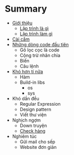 # Summary

* [Giới thiệu](README.md)
  * [Lập trình là gì](lap-trinh-la-gi.md)
  * [Lập trình làm gì](lap-trinh-lam-gi.md)
* [Cài cắm](cai-cam.md)
* [Những dòng code đầu tiên](nhung-dong-code-dau-tien.md)
  * Gõ lọc cọc là code
  * Cộng trừ nhân chia
  * Biến
  * Câu lệnh
* [Khó hơn tí nữa](kho-hon-ti-nua.md)
  * Hàm
  * Build-in libs
    * os
    * sys
* Khó dần đều
  * Regular Expression
  * Design pattern
  * Viết thư viện
* Nghịch ngợm
  * Down truyện
  * [Check hàng](check-hang.md)
* Nghiêm túc
  * Gửi mail cho sếp
  * Website đơn giản

